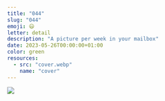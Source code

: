 ```yaml
---
title: "044"
slug: "044"
emoji: 😃
letter: detail
description: "A picture per week in your mailbox"
date: 2023-05-26T00:00:00+01:00
color: green
resources:
  - src: "cover.webp"
    name: "cover"
---
```

![](cover)
